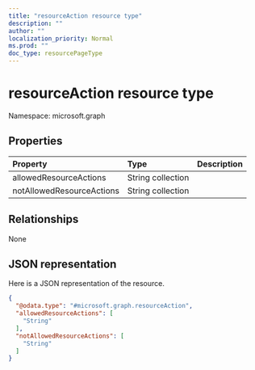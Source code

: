```yaml
---
title: "resourceAction resource type"
description: ""
author: ""
localization_priority: Normal
ms.prod: ""
doc_type: resourcePageType
---
```


# resourceAction resource type


Namespace: microsoft.graph



## Properties
|Property|Type|Description|
|:---|:---|:---|
|allowedResourceActions|String collection||
|notAllowedResourceActions|String collection||

## Relationships
None

## JSON representation
Here is a JSON representation of the resource.
<!-- {
  "blockType": "resource",
  "@odata.type": "microsoft.graph.resourceAction"
}
-->
``` json
{
  "@odata.type": "#microsoft.graph.resourceAction",
  "allowedResourceActions": [
    "String"
  ],
  "notAllowedResourceActions": [
    "String"
  ]
}
```

